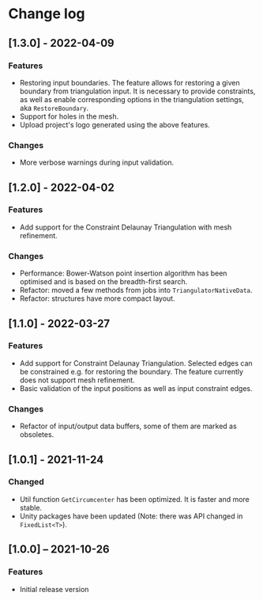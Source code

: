 # Change log

## [1.3.0] - 2022-04-09

### Features

- Restoring input boundaries. The feature allows for restoring a given boundary from triangulation input.
It is necessary to provide constraints, as well as enable corresponding
options in the triangulation settings, aka `RestoreBoundary`.
- Support for holes in the mesh.
- Upload project's logo generated using the above features. 

### Changes

- More verbose warnings during input validation.

## [1.2.0] - 2022-04-02

### Features

- Add support for the Constraint Delaunay Triangulation with mesh refinement.

### Changes

- Performance: Bower-Watson point insertion algorithm has been optimised and is based on the breadth-first search.
- Refactor: moved a few methods from jobs into `TriangulatorNativeData`.
- Refactor: structures have more compact layout. 

## [1.1.0] - 2022-03-27

### Features

- Add support for Constraint Delaunay Triangulation. Selected edges can be constrained e.g. for restoring the boundary. The feature currently does not support mesh refinement. 
- Basic validation of the input positions as well as input constraint edges.

### Changes

- Refactor of input/output data buffers, some of them are marked as obsoletes. 

## [1.0.1] - 2021-11-24

### Changed

- Util function `GetCircumcenter` has been optimized. It is faster and more stable.
- Unity packages have been updated (Note: there was API changed in `FixedList<T>`).

## [1.0.0] ⁠– 2021-10-26

### Features

- Initial release version

